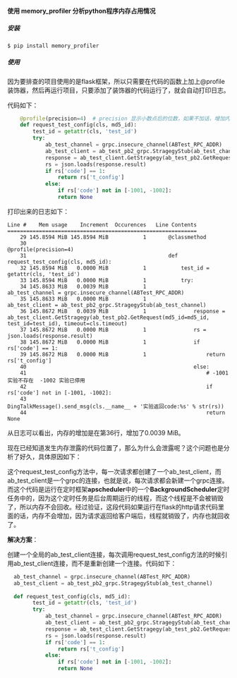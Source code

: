 #### 使用 memory_profiler 分析python程序内存占用情况    

##### 安装

```
$ pip install memory_profiler
```

##### 使用

因为要排查的项目使用的是flask框架，所以只需要在代码的函数上加上@profile装饰器，然后再运行项目，只要添加了装饰器的代码运行了，就会自动打印日志。

代码如下：

```python
    @profile(precision=4)  # precision 显示小数点后的位数，如果不加话，增加内存小于1M就不会显示了
    def request_test_config(cls, md5_id):
        test_id = getattr(cls, 'test_id')
        try:
            ab_test_channel = grpc.insecure_channel(ABTest_RPC_ADDR)
            ab_test_client = ab_test_pb2_grpc.StragegyStub(ab_test_channel)
            response = ab_test_client.GetStragegy(ab_test_pb2.GetRequest(md5_id=md5_id)
            rs = json.loads(response.result)
            if rs['code'] == 1:
                return rs['t_config']
            else:
                if rs['code'] not in [-1001, -1002]:
                return None
```

打印出来的日志如下：

```
Line #    Mem usage    Increment  Occurences   Line Contents
============================================================
    29 145.8594 MiB 145.8594 MiB           1       @classmethod
    30                                             @profile(precision=4)
    31                                             def request_test_config(cls, md5_id):
    32 145.8594 MiB   0.0000 MiB           1           test_id = getattr(cls, 'test_id')
    33 145.8594 MiB   0.0000 MiB           1           try:
    34 145.8633 MiB   0.0039 MiB           1               ab_test_channel = grpc.insecure_channel(ABTest_RPC_ADDR)
    35 145.8633 MiB   0.0000 MiB           1               ab_test_client = ab_test_pb2_grpc.StragegyStub(ab_test_channel)
    36 145.8672 MiB   0.0039 MiB           1               response = ab_test_client.GetStragegy(ab_test_pb2.GetRequest(md5_id=md5_id, test_id=test_id), timeout=cls.timeout)
    37 145.8672 MiB   0.0000 MiB           1               rs = json.loads(response.result)
    38 145.8672 MiB   0.0000 MiB           1               if rs['code'] == 1:
    39 145.8672 MiB   0.0000 MiB           1                   return rs['t_config']
    40                                                     else:
    41                                                         # -1001 实验不存在  -1002 实验已停用
    42                                                         if rs['code'] not in [-1001, -1002]:
    43                                                             DingTalkMessage().send_msg(cls.__name__ + '实验返回code:%s' % str(rs))
    44                                                         return None
```

从日志可以看出，内存的增加是在第36行，增加了0.0039 MiB。

现在已经知道发生内存泄露的代码位置了，那么为什么会泄露呢？这个问题也是分析了好久，具体原因如下：

这个request_test_config方法中，每一次请求都创建了一个ab_test_client，而ab_test_client是一个grpc的连接，也就是说，每次请求都会新建一个grpc连接。而这个代码是运行在定时框架**apscheduler**中的一个**BackgroundScheduler**定时任务中的，因为这个定时任务是后台周期运行的线程，而这个线程是不会被销毁了，所以内存不会回收。经过验证，这段代码如果运行在flask的http请求代码里面的话，内存不会增加，因为请求返回给客户端后，线程就销毁了，内存也就回收了。

**解决方案**：

创建一个全局的ab_test_client连接，每次调用request_test_config方法的时候引用ab_test_client连接，而不是重新创建一个连接。代码如下：

```python
  ab_test_channel = grpc.insecure_channel(ABTest_RPC_ADDR)
  ab_test_client = ab_test_pb2_grpc.StragegyStub(ab_test_channel)
  
  def request_test_config(cls, md5_id):
        test_id = getattr(cls, 'test_id')
        try:
            ab_test_channel = grpc.insecure_channel(ABTest_RPC_ADDR)
            ab_test_client = ab_test_pb2_grpc.StragegyStub(ab_test_channel)
            response = ab_test_client.GetStragegy(ab_test_pb2.GetRequest(md5_id=md5_id)
            rs = json.loads(response.result)
            if rs['code'] == 1:
                return rs['t_config']
            else:
                if rs['code'] not in [-1001, -1002]:
                return None
```

